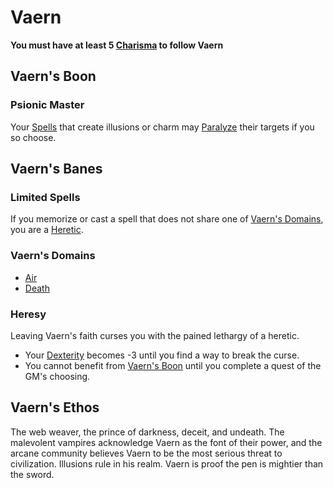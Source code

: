 # Vaern

**You must have at least 5 [Charisma](../../../Player%20Characters/Chosen%20Statistics/Charisma.md) to follow Vaern**

## Vaern's Boon

### Psionic Master

Your [Spells](../../Spellcasting/Spells.md) that create illusions or charm may [Paralyze](../../../Game%20Procedures/Conditions/Paralyzed.md) their targets if you so choose.

## Vaern's Banes

### Limited Spells

If you memorize or cast a spell that does not share one of [Vaern's Domains](#Vaern's%20Domains), you are a [Heretic](#Heresy).

### Vaern's Domains

- [Air](../../Spells/Spell%20Domains/Air.md)
- [Death](../../Spells/Spell%20Domains/Death.md)

### Heresy

Leaving Vaern's faith curses you with the pained lethargy of a heretic.

- Your [Dexterity](../../../Player%20Characters/Chosen%20Statistics/Dexterity.md) becomes -3 until you find a way to break the curse.
- You cannot benefit from [Vaern's Boon](#Vaern's%20Boon) until you complete a quest of the GM's choosing.

## Vaern's Ethos

The web weaver, the prince of darkness, deceit, and undeath. The malevolent vampires acknowledge Vaern as the font of their power, and the arcane community believes Vaern to be the most serious threat to civilization. Illusions rule in his realm. Vaern is proof the pen is mightier than the sword.
